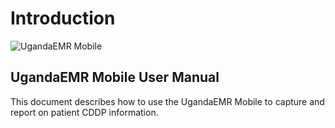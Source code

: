 # Introduction

![UgandaEMR Mobile](.gitbook/assets/img-home.jpg)

## UgandaEMR Mobile User Manual

This document describes how to use the UgandaEMR Mobile to capture and report on patient CDDP information.

